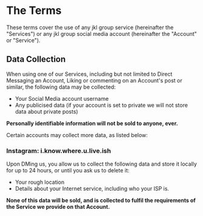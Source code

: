 # The Terms

These terms cover the use of any jkl group service (hereinafter the "Services")
or any jkl group social media account (hereinafter the "Account" or "Service").

## Data Collection

When using one of our Services, including but not limited to Direct Messaging an Account, 
Liking or commenting on an Account's post or similar, the following data may be collected:
- Your Social Media account username
- Any publicised data (if your account is set to private we will not store data about
private posts)

**Personally identifiable information will not be sold to anyone, ever.**

Certain accounts may collect more data, as listed below:

### Instagram: i.know.where.u.live.ish

Upon DMing us, you allow us to collect the following data and store it locally for up to 24 hours, or until you ask us to delete it:
- Your rough location
- Details about your Internet service, including who your ISP is.

**None of this data will be sold, and is collected to fulfil the requirements of the Service we provide on that Account.**
